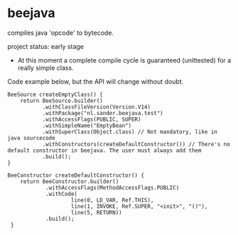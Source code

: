# beejava
compiles java 'opcode' to bytecode.

project status: early stage
* At this moment a complete compile cycle is guaranteed (unittested) for a really simple class. 

Code example below, but the API will change without doubt.

```
BeeSource createEmptyClass() {
    return BeeSource.builder()
           .withClassFileVersion(Version.V14)
           .withPackage("nl.sander.beejava.test")
           .withAccessFlags(PUBLIC, SUPER)
           .withSimpleName("EmptyBean")
           .withSuperClass(Object.class) // Not mandatory, like in java sourcecode
           .withConstructors(createDefaultConstructor()) // There's no default constructor in beejava. The user must always add them
           .build();
}

BeeConstructor createDefaultConstructor() {
    return BeeConstructor.builder()
            .withAccessFlags(MethodAccessFlags.PUBLIC)
            .withCode(
                    line(0, LD_VAR, Ref.THIS),
                    line(1, INVOKE, Ref.SUPER, "<init>", "()"),
                    line(5, RETURN))
            .build();
 }
```
